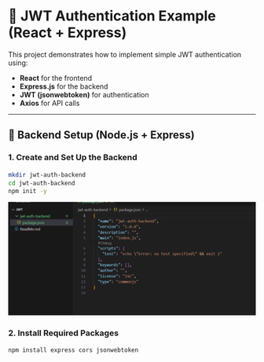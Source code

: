 # 🔐 JWT Authentication Example (React + Express)

This project demonstrates how to implement simple JWT authentication using:

- **React** for the frontend
- **Express.js** for the backend
- **JWT (jsonwebtoken)** for authentication
- **Axios** for API calls

---

## 🧱 Backend Setup (Node.js + Express)

### 1. Create and Set Up the Backend

```bash
mkdir jwt-auth-backend
cd jwt-auth-backend
npm init -y
```

![](Images/1.png)

### 2. Install Required Packages

```bash
npm install express cors jsonwebtoken
```

